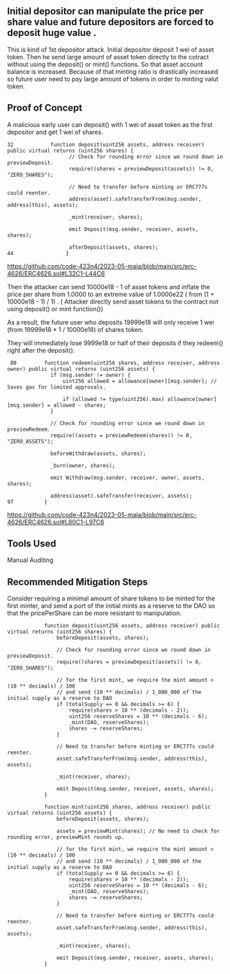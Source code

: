 ## Initial depositor can manipulate the price per share value and future depositors are forced to deposit huge value . 

This is kind of 1st depositor attack. Initial depositor deposit 1 wei of asset token. Then he send large amount of asset token
directly to the cotract without using the deposit() or  mint() functions. So that asset account balance is increased. Because of that
minting ratio is drastically increased so future user need to pay large amount of tokens in order to minting valut token.

## Proof of Concept

A malicious early user can deposit() with 1 wei of asset token as the first depositor and get 1 wei of shares.

    32            function deposit(uint256 assets, address receiver) public virtual returns (uint256 shares) {
                        // Check for rounding error since we round down in previewDeposit.
                        require((shares = previewDeposit(assets)) != 0, "ZERO_SHARES");
                
                        // Need to transfer before minting or ERC777s could reenter.
                        address(asset).safeTransferFrom(msg.sender, address(this), assets);
                
                        _mint(receiver, shares);
                
                        emit Deposit(msg.sender, receiver, assets, shares);
                
                        afterDeposit(assets, shares);
    44                 }
   
https://github.com/code-423n4/2023-05-maia/blob/main/src/erc-4626/ERC4626.sol#L32C1-L44C6

Then the attacker can send 10000e18 - 1 of asset tokens and inflate the price per share from 1.0000 to an extreme value of
1.0000e22 ( from (1 + 10000e18 - 1) / 1) . ( Attacker directly send asset tokens to the contract not using deposit() or mint
function())


As a result, the future user who deposits 19999e18 will only receive 1 wei (from 19999e18 * 1 / 10000e18) of shares token.


They will immediately lose 9999e18 or half of their deposits if they redeem() right after the deposit().

     80         function redeem(uint256 shares, address receiver, address owner) public virtual returns (uint256 assets) {
                  if (msg.sender != owner) {
                      uint256 allowed = allowance[owner][msg.sender]; // Saves gas for limited approvals.
          
                      if (allowed != type(uint256).max) allowance[owner][msg.sender] = allowed - shares;
                  }
          
                  // Check for rounding error since we round down in previewRedeem.
                  require((assets = previewRedeem(shares)) != 0, "ZERO_ASSETS");
          
                  beforeWithdraw(assets, shares);
          
                  _burn(owner, shares);
          
                  emit Withdraw(msg.sender, receiver, owner, assets, shares);
          
                  address(asset).safeTransfer(receiver, assets);
    97          }

https://github.com/code-423n4/2023-05-maia/blob/main/src/erc-4626/ERC4626.sol#L80C1-L97C6

## Tools Used
Manual Auditing

## Recommended Mitigation Steps

Consider requiring a minimal amount of share tokens to be minted for the first minter, and send a port of the initial mints as a
reserve to the DAO so that the pricePerShare can be more resistant to manipulation.

                function deposit(uint256 assets, address receiver) public virtual returns (uint256 shares) {
                    beforeDeposit(assets, shares);
                
                    // Check for rounding error since we round down in previewDeposit.
                    require((shares = previewDeposit(assets)) != 0, "ZERO_SHARES");
                
                    // for the first mint, we require the mint amount > (10 ** decimals) / 100
                    // and send (10 ** decimals) / 1_000_000 of the initial supply as a reserve to DAO
                    if (totalSupply == 0 && decimals >= 6) {
                        require(shares > 10 ** (decimals - 2));
                        uint256 reserveShares = 10 ** (decimals - 6);
                        _mint(DAO, reserveShares);
                        shares -= reserveShares;
                    }
                
                    // Need to transfer before minting or ERC777s could reenter.
                    asset.safeTransferFrom(msg.sender, address(this), assets);
                
                    _mint(receiver, shares);
                
                    emit Deposit(msg.sender, receiver, assets, shares);
                }
                
                function mint(uint256 shares, address receiver) public virtual returns (uint256 assets) {
                    beforeDeposit(assets, shares);
                
                    assets = previewMint(shares); // No need to check for rounding error, previewMint rounds up.
                
                    // for the first mint, we require the mint amount > (10 ** decimals) / 100
                    // and send (10 ** decimals) / 1_000_000 of the initial supply as a reserve to DAO
                    if (totalSupply == 0 && decimals >= 6) {
                        require(shares > 10 ** (decimals - 2));
                        uint256 reserveShares = 10 ** (decimals - 6);
                        _mint(DAO, reserveShares);
                        shares -= reserveShares;
                    }
                
                    // Need to transfer before minting or ERC777s could reenter.
                    asset.safeTransferFrom(msg.sender, address(this), assets);
                
                    _mint(receiver, shares);
                
                    emit Deposit(msg.sender, receiver, assets, shares);
                }





